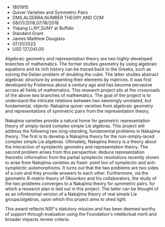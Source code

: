 
* 1801915
* Quiver Varieties and Symmetric Pairs
* DMS,ALGEBRA,NUMBER THEORY,AND COM
* 08/01/2018,07/18/2018
* Yiqiang Li,NY,SUNY at Buffalo
* Standard Grant
* James Matthew Douglass
* 07/31/2023
* USD 127,041.00

Algebraic geometry and representation theory are two highly-developed branches
of mathematics. The former studies geometry by using algebraic equations and its
rich history can be traced back to the Greeks, such as solving the Delian
problem of doubling the cube. The latter studies abstract algebraic structure by
presenting their elements by matrices. It was first developed by Frobenius about
a century ago and has become pervasive across all fields of mathematics. This
research project sits at the crossroads of the above two branches of
mathematics. The goal of the project is to understand the intricate relations
between two seemingly unrelated, but fundamental, objects: Nakajima quiver
varieties from algebraic geometry and representations of symmetric pairs from
the representation theory.

Nakajima varieties provide a natural home for geometric representation theory of
simply-laced complex simple Lie algebras. This project will address the
following two long-standing, fundamental problems in Nakajima theory. The first
is to develop a Nakajima theory for the non-simply-laced complex simple Lie
algebras. Ultimately, Nakajima theory is a theory about the interaction of
symplectic geometry and representation theory. The second problem arises from
this perspective: deduce representation theoretic information from the partial
symplectic resolutions recently shown to arise from Nakajima varieties as fixed-
point loci of symplectic and anti-symplectic automorphisms. It turns out that
the two problems are two sides of a coin and they provide answers to each other.
Furthermore, via the geometric R-matrix theory of Okounkov and his
collaborators, the study of the two problems converges to a Nakajima theory for
symmetric pairs, for which a research plan is laid out in this project. The
latter can be thought of as an infinitesimal version of a Nakajima theory of
real simple Lie groups/algebras, upon which this project aims to shed light.

This award reflects NSF's statutory mission and has been deemed worthy of
support through evaluation using the Foundation's intellectual merit and broader
impacts review criteria.
